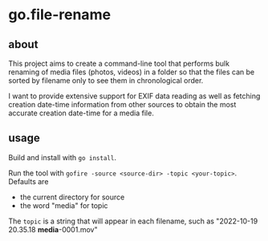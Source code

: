 # go.file-rename

## about

This project aims to create a command-line tool that performs bulk renaming of media 
files (photos, videos) in a folder so that the files can be sorted by filename only to
see them in chronological order.

I want to provide extensive support for EXIF data reading as well as fetching creation date-time
information from other sources to obtain the most accurate creation date-time for a media file.

## usage

Build and install with `go install`.

Run the tool with `gofire -source <source-dir> -topic <your-topic>`. Defaults are
- the current directory for source
- the word "media" for topic

The `topic` is a string that will appear in each filename, such as "2022-10-19 20.35.18 **media**-0001.mov"
